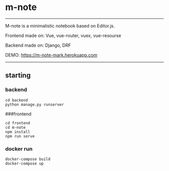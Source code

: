 # m-note
- - -
M-note is a minimalistic notebook based on Editor.js.

Frontend made on: Vue, vue-router, vuex, vue-resourse

Backend made on: Django, DRF

DEMO: https://m-note-mark.herokuapp.com
- - -

## starting
### backend
```
cd backend 
python manage.py runserver
```
###frontend
```
cd frontend
cd m-note
npm install
npm run serve
```
### docker run
```
docker-compose build
docker-compose up
```
